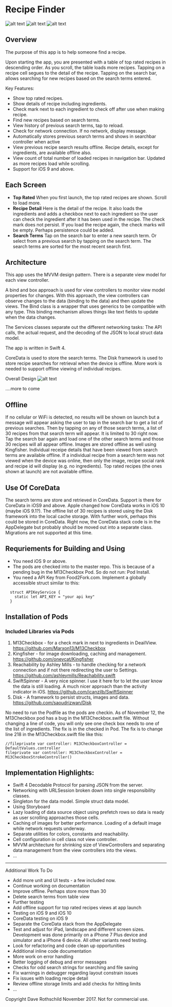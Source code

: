 # Recipe Finder
![alt text](ReadMeImages/Recipes.jpg "Choose recipe")
![alt text](ReadMeImages/recipeDetail.jpg "Detail of the recipe")
![alt text](ReadMeImages/searchTerms.jpg "Search term history")

## Overview

The purpose of this app is to help someone find a recipe.

Upon starting the app, you are presented with a table of top rated recipes in descending order.  As you scroll, the table loads more recipes.  Tapping on a recipe cell segues to the detail of the recipe.  Tapping on the search bar, allows searching for new recipes based on the search terms entered.

Key Features:
- Show top rated recipes.
- Show details of recipe including ingredients.
- Check mark next to each ingredient to check off after use when making recipe.
- Find new recipes based on search terms.
- View history of previous search terms, tap to reload.
- Check for network connection.  If no network, display message.
- Automatically stores previous search terms and shows in searchbar controller when active
- View previous recipe search results offline. Recipe details, except for ingredients, are available offline also.
- View count of total number of loaded recipes in navigation bar.  Updated as more recipes load while scrolling.
- Support for iOS 9 and above.


## Each Screen
* **Top Rated**  When you first launch, the top rated recipes are shown.  Scroll to load more.
* **Recipe Detail**  Here is the detail of the recipe.  It also loads the ingredients and adds a checkbox next to each ingredient so the user can check the ingredient after it has been used in the recipe.  The check mark does not persist. If you load the recipe again, the check marks will be empty.  Perhaps persistence could be added.
* **Search Terms**  Tap on the search bar to enter a new search term. Or select from a previous search  by tapping on the search term. The search terms are sorted for the most recent search first.   

## Architecture
This app uses the MVVM design pattern.  There is a separate view model for each view controller.

A bind and box approach is used for view controllers to monitor view model properties for changes. With this approach, the view controllers can observe changes to the data (binding to the data) and then update the views. The Bind class is a wrapper that uses generics to be compatible with any type. This binding mechanism allows things like text fields to update when the data changes.

The Services classes separate out the different networking tasks: The API calls, the actual request, and the decoding of the JSON to local struct data model.

The app is written in Swift 4.

CoreData is used to store the search terms. The Disk framework is used to store recipe searches for retrieval when the device is offline.  More work is needed to support offline viewing of individual recipes.

Overall Design
![alt text](ReadMeImages/Design.jpg "Search term history")

....more to come

## Offline
If no cellular or WiFi is detected, no results will be shown on launch but a message will appear asking the user to tap in the search bar to get a list of previous searches.  Then by tapping on any of those search terms, a list of 30 recipes from that search term will appear.  It is limited to 30 right now.  Tap the search bar again and load one of the other search terms and those 30 recipes will all appear offline.  Images are stored offline as well using Kingfisher. Individual receipe details that have been viewed from search terms are available offline.  If a individual recipe from a search term was not viewed when the device was online, then only the image, recipe social rank and recipe id will display (e.g. no ingredients). Top rated recipes (the ones shown at launch) are not available offline.

## Use Of CoreData
The search terms are store and retrieved in CoreData.  Support is there for CoreData in iOS9 and above.  Apple changed how CoreData works in iOS 10 (maybe iOS 9.1?).  The offline list of 30 recipes is stored using the Disk framework into the local cache storage.  With further work, perhaps this could be stored in CoreData.  Right now, the CoreData stack code is in the AppDelegate but probably should be moved out into a separate class. Migrations are not supported at this time.

## Requriements for Building and Using

* You need iOS 9 or above.  
* The pods are checked into to the master repo.  This is because of a pending bug in the M13Checkbox Pod.  So do not run:  Pod Install.
* You need a API Key from Food2Fork.com.  Implement a globally accessible struct similar to this:
```
  struct APIKeyService {
    static let API_KEY = "your api key"
  }
```

## Installation of Pods
### Included Libraries via Pods
1. M13Checkbox - for a check mark in next to ingredients in DeailView. https://github.com/Marxon13/M13Checkbox
2. Kingfisher - for image downloading, caching and management. https://github.com/onevcat/Kingfisher
3. Reachability by Ashley Mills - to handle checking for a network connection and if not there redirecting the user to Settings. https://github.com/ashleymills/Reachability.swift
4. SwiftSpinner - A very nice spinner.  I use it here for to let the user know the data is still loading.  A much nicer approach than the activity indicator in iOS. https://github.com/icanzilb/SwiftSpinner
5. Disk - A framework to persist structs, images and data.  https://github.com/saoudrizwan/Disk

No need to run the Podfile as the pods are checkin.  As of November 12, the M13Checkbox pod has a bug in the M13Checkbox.swift file.  Without changing a line of code, you will only see one check box needs to one of the list of ingredients.  The fix is in the checked in Pod.  The fix is to change line 218 in the M13Checkbox.swift file like this:
```
//fileprivate var controller: M13CheckboxController = DefaultValues.controller
fileprivate var controller: M13CheckboxController = M13CheckboxStrokeController()
```



## Implementation Highlights:

* Swift 4 Decodable Protocol for parsing JSON from the server.
* Networking with URLSession broken down into single responsibility classes.
* Singleton for the data model. Simple struct data model.
* Using Storyboard
* Lazy loading of data source object using prefetch rows so data is ready as user scrolling approaches those cells.
* Caching of images for better performance.  Loading of a default image while network requests underway.
* Separate utilities for colors, constants and reachability.
* Cell configuration in cell class not view controller.
* MVVM architecture for shrinking size of ViewControllers and separating data management from the view controllers into the views.
* ...

---

Additional Work To Do
* Add more unit and UI tests - a few included now.
* Continue working on documentation
* Improve offline. Perhaps store more than 30
* Delete search terms from table view
* Further testing
* Add offline support for top rated recipes views at app launch
* Testing on iOS 9 and iOS 10
* CoreData testing on iOS 9
* Separate the CoreData stack from the AppDelegate
* Test and adjust for iPad, landscape and different screen sizes. Development was done primarily on a iPhone 7 Plus device and simulator and a iPhone 6 device. All other variants need testing.
* Look for refactoring and code clean up opportunities
* Additional inline code documentation
* More work on error handling
* Better logging of debug and error messages
* Checks for odd search strings for searching and file saving
* Fix warnings in debugger regarding layout constrain issues
* Fix issues with loading recipe detail
* Review offline storage limits and add checks for hitting limits
* ...


Copyright Dave Rothschild November 2017. Not for commercial use.
